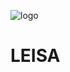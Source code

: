 ![logo](https://github.com/mahirgamal/LEISA/assets/86919381/2041a1ed-1be6-47ef-a39e-aedbb46e7222)

# LEISA
